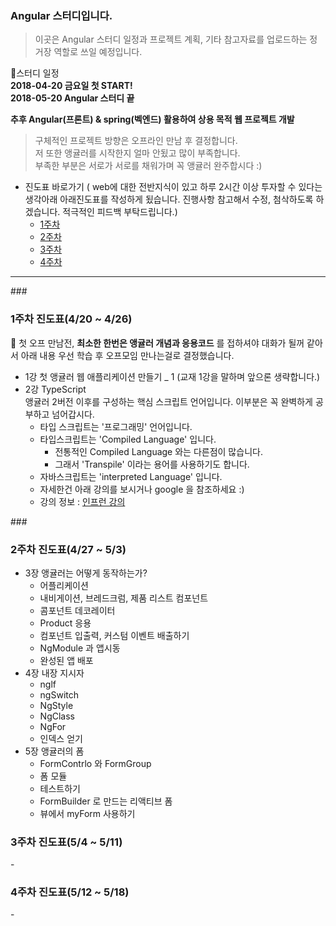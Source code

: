 ### Angular 스터디입니다.
>이곳은 Angular 스터디 일정과 프로젝트 계획, 기타 참고자료를 업로드하는 정거장 역할로 쓰일 예정입니다.


:memo:스터디 일정 <br>
**2018-04-20 금요일 첫 START!** <br>
**2018-05-20 Angular 스터디 끝**

**추후 Angular(프론트) & spring(벡엔드) 활용하여 상용 목적 웹 프로젝트 개발**
>구체적인 프로젝트 방향은 오프라인 만남 후 결정합니다.<br>
저 또한 앵귤러를 시작한지 얼마 안됬고 많이 부족합니다.<br> 부족한 부분은 서로가 서로를 채워가며 꼭 앵귤러 완주합시다 :)</br>

- 진도표 바로가기 ( web에 대한 전반지식이 있고 하루 2시간 이상 투자할 수 있다는 생각아래 아래진도표를 작성하게 됬습니다. 진행사항 참고해서 수정, 첨삭하도록 하겠습니다. 적극적인 피드백 부탁드립니다.)
  - [1주차](#1)
  - [2주차](#2)
  - [3주차](#3)
  - [4주차](#4)
---

###<h3 id=1> 1주차 진도표(4/20 ~ 4/26) </h3>
:memo: 첫 오프 만남전, **최소한 한번은 앵귤러 개념과 응용코드** 를 접하셔야 대화가 될꺼 같아서 아래 내용 우선 학습 후 오프모임 만나는걸로 결정했습니다.<br>

- 1강 첫 앵귤러 웹 애플리케이션 만들기 _ 1 (교재 1강을 말하며 앞으론 생략합니다.)
- 2강 TypeScript<br> 앵귤러 2버전 이후를 구성하는 핵심 스크립트 언어입니다. 이부분은 꼭 완벽하게 공부하고 넘어갑시다.
  - 타입 스크립트는 '프로그래밍' 언어입니다.
  - 타입스크립트는 'Compiled Language' 입니다.
    - 전통적인 Compiled Language 와는 다른점이 많습니다.
    - 그래서 'Transpile' 이라는 용어를 사용하기도 합니다.
  - 자바스크립트는 'interpreted Language' 입니다.
  - 자세한건 아래 강의를 보시거나 google 을 참조하세요 :)
  - 강의 정보 : [인프런 강의](https://www.inflearn.com/course/%ED%83%80%EC%9E%85%EC%8A%A4%ED%81%AC%EB%A6%BD%ED%8A%B8-%EC%BD%94%EB%A6%AC%EC%95%84-1705-%EA%B8%B0%EC%B4%88-%EC%84%B8%EB%AF%B8%EB%82%98/)

###<h3 id=2>2주차 진도표(4/27 ~ 5/3) </h3>
- 3장 앵귤러는 어떻게 동작하는가?
  - 어플리케이션
  - 내비게이션, 브레드크럼, 제품 리스트 컴포넌트
  - 콤포넌트 데코레이터
  - Product 응용
  - 컴포넌트 입출력, 커스텀 이벤트 배출하기
  - NgModule 과 앱시동
  - 완성된 앱 배포
- 4장 내장 지시자
  - nglf
  - ngSwitch
  - NgStyle
  - NgClass
  - NgFor
  - 인덱스 얻기
- 5장 앵귤러의 폼
  - FormContrlo 와 FormGroup
  - 폼 모듈
  - 테스트하기
  - FormBuilder 로 만드는 리액티브 폼
  - 뷰에서 myForm 사용하기
<h3 id=3>3주차 진도표(5/4 ~ 5/11) </h3>
-
<h3 id=4>4주차 진도표(5/12 ~ 5/18) </h3>
-
